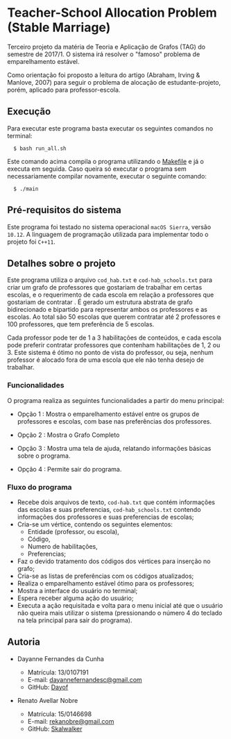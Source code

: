 # Teacher-School Allocation Problem (Stable Marriage)

Terceiro projeto da matéria de Teoria e Aplicação de Grafos (TAG) do semestre de 2017/1. O sistema irá resolver o "famoso" problema de emparelhamento estável.

Como orientação foi proposto a leitura do artigo (Abraham, Irving & Manlove, 2007) para seguir o problema de alocação de estudante-projeto, porém, aplicado para professor-escola.

## Execução

Para executar este programa basta executar os seguintes comandos no terminal:

```
  $ bash run_all.sh
```

Este comando acima compila o programa utilizando o [Makefile](https://github.com/Dayof/spa-problem/Makefile) e já o executa em seguida. Caso queira só executar o programa sem necessariamente compilar novamente, executar o seguinte comando:

```
  $ ./main
```

## Pré-requisitos do sistema

Este programa foi testado no sistema operacional ``macOS Sierra``, versão ``10.12``. A linguagem de programação utilizada para implementar todo o projeto foi ``C++11``.

## Detalhes sobre o projeto

Este programa utiliza o arquivo ``cod_hab.txt`` e ``cod-hab_schools.txt`` para criar um grafo de professores que gostariam de trabalhar em certas escolas, e o requerimento de cada escola em relação a professores que gostariam de contratar . É gerado um estrutura abstrata de grafo bidirecionado e bipartido para representar ambos os professores e as escolas. Ao total são 50 escolas que querem contratar até 2 professores e 100 professores, que tem preferência de 5 escolas.

Cada professor pode ter de 1 a 3 habilitações de conteúdos, e cada escola pode preferir contratar professores que contenham habilitações de 1, 2 ou 3. Este sistema é ótimo no ponto de vista do professor, ou seja, nenhum professor é alocado fora de uma escola que ele não tenha desejo de trabalhar.

### Funcionalidades

O programa realiza as seguintes funcionalidades a partir do menu principal:

- Opção 1 : Mostra o emparelhamento estável entre os grupos de professores e escolas, com base nas preferências dos professores.

- Opção 2 : Mostra o Grafo Completo

- Opção 3 : Mostra uma tela de ajuda, relatando informações básicas sobre o programa.

- Opção 4 : Permite sair do programa.

### Fluxo do programa

- Recebe dois arquivos de texto, ``cod-hab.txt`` que contém informações das escolas e suas preferencias, ``cod-hab_schools.txt`` contendo informações dos professores e suas preferencias de escolas;
- Cria-se um vértice, contendo os seguintes elementos:
    - Entidade (professor, ou escola),
    - Código,
    - Numero de habilitações,
    - Preferencias;
- Faz o devido tratamento dos códigos dos vértices para inserção no grafo;
- Cria-se as listas de preferências com os códigos atualizados;
- Realiza o emparelhamento estável ótimo para os professores;
- Mostra a interface do usuário no terminal;
- Espera receber alguma ação do usuário;
- Executa a ação requisitada e volta para o menu inicial até que o usuário não queira mais utilizar o sistema (pressionando o número 4 do teclado na tela principal para sair do programa).

## Autoria

- Dayanne Fernandes da Cunha
  - Matrícula: 13/0107191
  - E-mail: dayannefernandesc@gmail.com
  - GitHub: [Dayof](https://github.com/Dayof)

- Renato Avellar Nobre
  - Matrícula: 15/0146698
  - E-mail: rekanobre@gmail.com
  - GitHub: [Skalwalker](https://github.com/Skalwalker)
